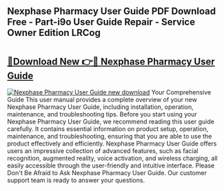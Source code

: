 ## Nexphase Pharmacy User Guide PDF Download Free - Part-i9o User Guide Repair - Service Owner Edition LRCog

# <h2><a href="http://bc62743.oget.top/?id=Nexphase+Pharmacy+User+Guide">🔗Download New 👉🔴 Nexphase Pharmacy User Guide</a></h2>

[![Nexphase Pharmacy User Guide new download](https://i.imgur.com/5g1atiW.png)](http://bc62743.oget.top/?id=Nexphase+Pharmacy+User+Guide)
Your Comprehensive Guide This user manual provides a complete overview of your new Nexphase Pharmacy User Guide, including installation, operation, maintenance, and troubleshooting tips. Before you start using your Nexphase Pharmacy User Guide, we recommend reading this user guide carefully. It contains essential information on product setup, operation, maintenance, and troubleshooting, ensuring that you are able to use the product effectively and efficiently. Nexphase Pharmacy User Guide offers users an impressive collection of advanced features, such as facial recognition, augmented reality, voice activation, and wireless charging, all easily accessible through the user-friendly and intuitive interface. Please Don't Be Afraid to Ask Nexphase Pharmacy User Guide. Our customer support team is ready to answer your questions.
